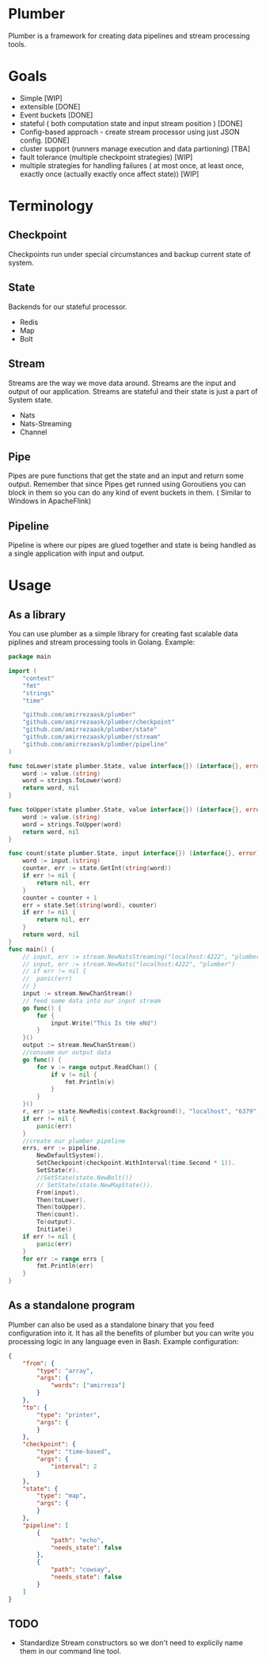 # Plumber
Plumber is a framework for creating data pipelines and stream processing tools.

# Goals
- Simple [WIP] 
- extensible [DONE]
- Event buckets [DONE]
- stateful ( both computation state and input stream position ) [DONE]
- Config-based approach - create stream processor using just JSON config. [DONE]
- cluster support (runners manage execution and data partioning) [TBA]
- fault tolerance (multiple checkpoint strategies) [WIP]
- multiple strategies for handling failures ( at most once, at least once, exactly once (actually exactly once affect state)) [WIP]

# Terminology
## Checkpoint
Checkpoints run under special circumstances and backup current state of system. 
## State
Backends for our stateful processor.
- Redis
- Map
- Bolt
## Stream
Streams are the way we move data around. Streams are the input and output of our application. Streams are stateful and their state is just a part of System state.
- Nats
- Nats-Streaming
- Channel
## Pipe 
Pipes are pure functions that get the state and an input and return some output. Remember that since Pipes get runned using Goroutiens you can block in them so you can do any 
kind of event buckets in them. ( Similar to Windows in ApacheFlink)
## Pipeline 
Pipeline is where our pipes are glued together and state is being handled as a single application with input and output.

# Usage
## As a library
You can use plumber as a simple library for creating fast scalable data piplines and stream processing tools in Golang.
Example:
```go
package main

import (
	"context"
	"fmt"
	"strings"
	"time"

	"github.com/amirrezaask/plumber"
	"github.com/amirrezaask/plumber/checkpoint"
	"github.com/amirrezaask/plumber/state"
	"github.com/amirrezaask/plumber/stream"
	"github.com/amirrezaask/plumber/pipeline"
)

func toLower(state plumber.State, value interface{}) (interface{}, error) {
	word := value.(string)
	word = strings.ToLower(word)
	return word, nil
}

func toUpper(state plumber.State, value interface{}) (interface{}, error) {
	word := value.(string)
	word = strings.ToUpper(word)
	return word, nil
}

func count(state plumber.State, input interface{}) (interface{}, error) {
	word := input.(string)
	counter, err := state.GetInt(string(word))
	if err != nil {
		return nil, err
	}
	counter = counter + 1
	err = state.Set(string(word), counter)
	if err != nil {
		return nil, err
	}
	return word, nil
}
func main() {
	// input, err := stream.NewNatsStreaming("localhost:4222", "plumber", "clusterID", "thisclient")
	// input, err := stream.NewNats("localhost:4222", "plumber")
	// if err != nil {
	// 	panic(err)
	// }
	input := stream.NewChanStream()
	// feed some data into our input stream
	go func() {
		for {
			input.Write("This Is tHe eNd")
		}
	}()
	output := stream.NewChanStream()
	//consume our output data
	go func() {
		for v := range output.ReadChan() {
			if v != nil {
				fmt.Println(v)
			}
		}
	}()
	r, err := state.NewRedis(context.Background(), "localhost", "6379", "", "", 0)
	if err != nil {
		panic(err)
	}
	//create our plumber pipeline
	errs, err := pipeline.
		NewDefaultSystem().
		SetCheckpoint(checkpoint.WithInterval(time.Second * 1)).
		SetState(r).
		//SetState(state.NewBolt())
		// SetState(state.NewMapState()).
		From(input).
		Then(toLower).
		Then(toUpper).
		Then(count).
		To(output).
		Initiate()
	if err != nil {
		panic(err)
	}
	for err := range errs {
		fmt.Println(err)
	}
}
```
## As a standalone program
Plumber can also be used as a standalone binary that you feed configuration into it. It has all the benefits of plumber but you can write you processing logic in any language even in Bash.
Example configuration:
```json
{
    "from": {
        "type": "array",
        "args": {
            "words": ["amirreza"]
        }
    },
    "to": {
        "type": "printer",
        "args": {
        }
    },
    "checkpoint": {
        "type": "time-based",
        "args": {
            "interval": 2
        }
    },
    "state": {
        "type": "map",
        "args": {
        }
    },
    "pipeline": [
        {
            "path": "echo",
            "needs_state": false
        },
        {
            "path": "cowsay",
            "needs_state": false
        }
    ]
}
```


## TODO
- Standardize Stream constructors so we don't need to explicily name them in our command line tool.

